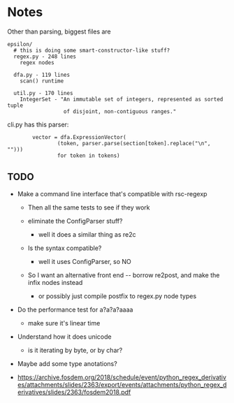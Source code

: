 
Notes
=====

Other than parsing, biggest files are

    epsilon/
      # this is doing some smart-constructor-like stuff?
      regex.py - 248 lines
        regex nodes

      dfa.py - 119 lines 
        scan() runtime

      util.py - 170 lines
        IntegerSet - "An immutable set of integers, represented as sorted tuple
                      of disjoint, non-contiguous ranges."

cli.py has this parser:

            vector = dfa.ExpressionVector(
                    (token, parser.parse(section[token].replace("\n", "")))
                    for token in tokens)

## TODO

- Make a command line interface that's compatible with rsc-regexp
  - Then all the same tests to see if they work
  - eliminate the ConfigParser stuff?
    - well it does a similar thing as re2c

  - Is the syntax compatible?
    - well it uses ConfigParser, so NO
  - So I want an alternative front end -- borrow re2post, and make the infix
    nodes instead
    - or possibly just compile postfix to regex.py node types

- Do the performance test for a?a?a?aaaa
  - make sure it's linear time

- Understand how it does unicode
  - is it iterating by byte, or by char?

- Maybe add some type anotations?


- <https://archive.fosdem.org/2018/schedule/event/python_regex_derivatives/attachments/slides/2363/export/events/attachments/python_regex_derivatives/slides/2363/fosdem2018.pdf>
